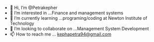 - 👋 Hi, I’m @Petrakepher
- 👀 I’m interested in ...Finance and management systems
- 🌱 I’m currently learning ...programing/coding at Newton Institute of Technology
- 💞️ I’m looking to collaborate on ...Management System Development
- 📫 How to reach me ... kephapetra94@gmail.com

